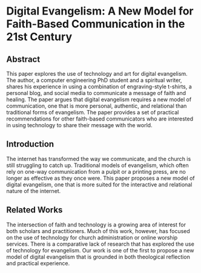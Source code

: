 # Digital Evangelism: A New Model for Faith-Based Communication in the 21st Century

## Abstract
This paper explores the use of technology and art for digital evangelism. The author, a computer engineering PhD student and a spiritual writer, shares his experience in using a combination of engraving-style t-shirts, a personal blog, and social media to communicate a message of faith and healing. The paper argues that digital evangelism requires a new model of communication, one that is more personal, authentic, and relational than traditional forms of evangelism. The paper provides a set of practical recommendations for other faith-based communicators who are interested in using technology to share their message with the world.

## Introduction
The internet has transformed the way we communicate, and the church is still struggling to catch up. Traditional models of evangelism, which often rely on one-way communication from a pulpit or a printing press, are no longer as effective as they once were. This paper proposes a new model of digital evangelism, one that is more suited for the interactive and relational nature of the internet.

## Related Works
The intersection of faith and technology is a growing area of interest for both scholars and practitioners. Much of this work, however, has focused on the use of technology for church administration or online worship services. There is a comparative lack of research that has explored the use of technology for evangelism. Our work is one of the first to propose a new model of digital evangelism that is grounded in both theological reflection and practical experience.
